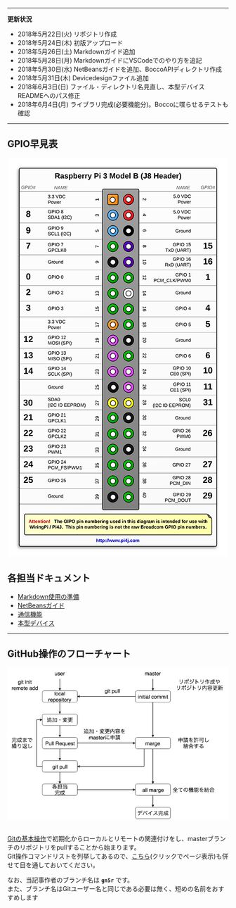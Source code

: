 ----
**更新状況**
- 2018年5月22日(火) リポジトリ作成
- 2018年5月24日(木) 初版アップロード
- 2018年5月26日(土) Markdownガイド追加
- 2018年5月28日(月) MarkdownガイドにVSCodeでのやり方を追記
- 2018年5月30日(水) NetBeansガイドを追加、BoccoAPIディレクトリ作成
- 2018年5月31日(木) Devicedesignファイル追加
- 2018年6月3日(日)  ファイル・ディレクトリ名見直し、本型デバイスREADMEへのパス修正
- 2018年6月4日(月)  ライブラリ完成(必要機能分)。Boccoに喋らせるテストも確認
----

## GPIO早見表
<div align="center">
  <img src=./img/gpio.png>
</div>

## 各担当ドキュメント
- [Markdown使用の準備](./doc/markdown_guide.md)
- [NetBeansガイド](./doc/netbeans_guide.md)
- [通信機能](./BoccoAPI/README.md)
- [本型デバイス](./DeviceDesign/README.md)
----

## GitHub操作のフローチャート

<div align="center">
  <img src=./img/git_guide.jpg>
</div>

<br>

[Gitの基本操作](https://github.com/gn5r/tutorial#Gitの基本操作)で初期化からローカルとリモートの関連付けをし、masterブランチのリポジトリをpullすることから始まります。<br>
Git操作コマンドリストを列挙してあるので、[こちら](https://github.com/gn5r/tutorial/blob/master/doc/git_command.md)(クリックでページ表示)も併せて目を通しておいてください。<br>

なお、当記事作者のブランチ名は **`gn5r`** です。<br>
また、ブランチ名はGitユーザー名と同じである必要は無く、短めの名前をおすすめします
